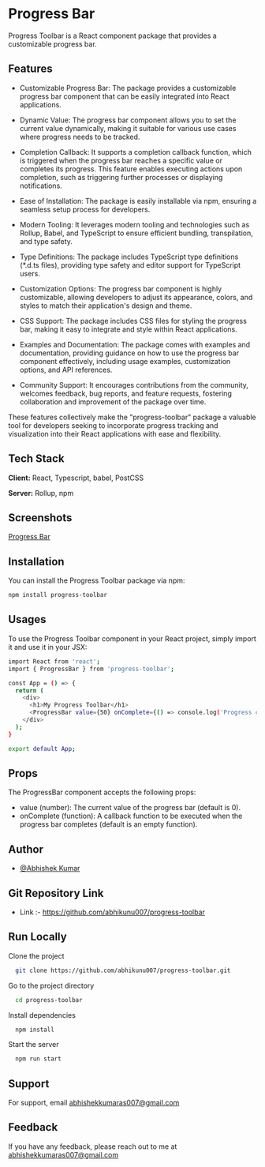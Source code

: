 

# Progress Bar

 Progress Toolbar is a React component package that provides a customizable progress bar.
 

## Features

- Customizable Progress Bar: The package provides a customizable progress bar component that can be easily integrated into React applications.

- Dynamic Value: The progress bar component allows you to set the current value dynamically, making it suitable for various use cases where progress needs to be tracked.

- Completion Callback: It supports a completion callback function, which is triggered when the progress bar reaches a specific value or completes its progress. This feature enables executing actions upon completion, such as triggering further processes or displaying notifications.

- Ease of Installation: The package is easily installable via npm, ensuring a seamless setup process for developers.

- Modern Tooling: It leverages modern tooling and technologies such as Rollup, Babel, and TypeScript to ensure efficient bundling, transpilation, and type safety.

- Type Definitions: The package includes TypeScript type definitions (*.d.ts files), providing type safety and editor support for TypeScript users.

- Customization Options: The progress bar component is highly customizable, allowing developers to adjust its appearance, colors, and styles to match their application's design and theme.

- CSS Support: The package includes CSS files for styling the progress bar, making it easy to integrate and style within React applications.

- Examples and Documentation: The package comes with examples and documentation, providing guidance on how to use the progress bar component effectively, including usage examples, customization options, and API references.

- Community Support: It encourages contributions from the community, welcomes feedback, bug reports, and feature requests, fostering collaboration and improvement of the package over time.

 These features collectively make the "progress-toolbar" package a valuable tool for developers seeking to incorporate progress tracking and visualization into their React applications with ease and flexibility.



## Tech Stack

**Client:** React, Typescript, babel, PostCSS

**Server:** Rollup, npm



## Screenshots

[Progress Bar](<c:/Users/Abhishek/Downloads/progreess bar.webm>)

## Installation

You can install the Progress Toolbar package via npm:

```bash
npm install progress-toolbar

```

## Usages
To use the Progress Toolbar component in your React project, simply import it and use it in your JSX:

```bash
import React from 'react';
import { ProgressBar } from 'progress-toolbar';

const App = () => {
  return (
    <div>
      <h1>My Progress Toolbar</h1>
      <ProgressBar value={50} onComplete={() => console.log('Progress completed!')} />
    </div>
  );
}

export default App;
```
 
## Props
The ProgressBar component accepts the following props:

- value (number): The current value of the progress bar (default is 0).
- onComplete (function): A callback function to be executed when the progress bar completes (default is an empty function).

## Author

- [@Abhishek Kumar](https://www.github.com/abhikunu007)



## Git Repository Link
- Link :- https://github.com/abhikunu007/progress-toolbar



## Run Locally

Clone the project

```bash
  git clone https://github.com/abhikunu007/progress-toolbar.git
```

Go to the project directory

```bash
  cd progress-toolbar
```

Install dependencies

```bash
  npm install
```

Start the server

```bash
  npm run start
```



## Support

For support, email abhishekkumaras007@gmail.com


## Feedback

If you have any feedback, please reach out to me at abhishekkumaras007@gmail.com